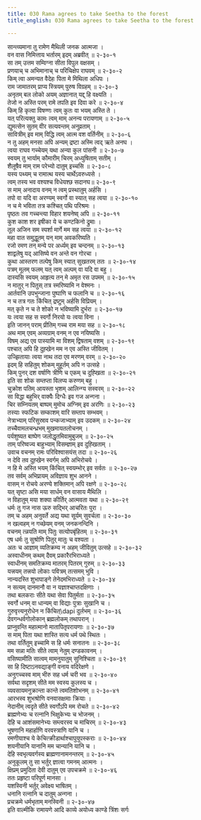 ```yaml
---
title: 030 Rama agrees to take Seetha to the forest
title_english: 030 Rama agrees to take Seetha to the forest

---
```


<div class="audioEmbed"  caption="श्रीराम-हरिसीताराममूर्ति-घनपाठिभ्यां वचनम्" src="https://archive.org/download/Ramayana-recitation-Sriram-harisItArAmamUrti-Ghanapaati-v2/Kanda_2/Kanda_2_AYK-030-Vanagama_Naanugnaa.mp3"></div>

सान्त्व्यमाना तु रामेण मैथिली जनक आत्मजा ।  
वन वास निमित्ताय भर्तारम् इदम् अब्रवीत् ॥ २-३०-१  
सा तम् उत्तम सम्विग्ना सीता विपुल वक्षसम् ।  
प्रणयाच् च अभिमानाच् च परिचिक्षेप राघवम् ॥ २-३०-२  
किम् त्वा अमन्यत वैदेहः पिता मे मिथिला अधिपः ।  
राम जामातरम् प्राप्य स्त्रियम् पुरुष विग्रहम् ॥ २-३०-३  
अनृतम् बल लोको अयम् अज्ञानात् यद्द् हि वक्ष्यति ।  
तेजो न अस्ति परम् रामे तपति इव दिवा करे ॥ २-३०-४  
किम् हि कृत्वा विषण्णः त्वम् कुतः वा भयम् अस्ति ते ।  
यत् परित्यक्तु कामः त्वम् माम् अनन्य परायणाम् ॥ २-३०-५  
द्युमत्सेन सुतम् वीर सत्यवन्तम् अनुव्रताम् ।  
सावित्रीम् इव माम् विद्धि त्वम् आत्म वश वर्तिनीम् ॥ २-३०-६  
न तु अहम् मनसा अपि अन्यम् द्रष्टा अस्मि त्वद् ऋते अनघ ।  
त्वया राघव गच्चेयम् यथा अन्या कुल पांसनी ॥ २-३०-७  
स्वयम् तु भार्याम् कौमारीम् चिरम् अध्युषिताम् सतीम् ।  
शैलूषैव माम् राम परेभ्यो दातुम् इच्चसि ॥ २-३०-८  
यस्य पथ्यम् च रामात्थ यस्य चार्थेऽवरुध्यसे ।  
त्वम् तस्य भव वश्यश्च विधेयश्छ सदानघ॥ २-३०-९  
स माम् अनादाय वनम् न त्वम् प्रस्थातुम् अर्हसि ।  
तपो वा यदि वा अरण्यम् स्वर्गो वा स्यात् सह त्वया ॥ २-३०-१०  
न च मे भविता तत्र कश्चित् पथि परिश्रमः ।  
पृष्ठतः तव गच्चन्त्या विहार शयनेष्व् अपि ॥ २-३०-११  
कुश काश शर इषीका ये च कण्टकिनो द्रुमाः ।  
तूल अजिन सम स्पर्शा मार्गे मम सह त्वया ॥ २-३०-१२  
महा वात समुद्धूतम् यन् माम् अवकरिष्यति ।  
रजो रमण तन् मन्ये पर अर्ध्यम् इव चन्दनम् ॥ २-३०-१३  
शाद्वलेषु यद् आसिष्ये वन अन्ते वन गोरचा ।  
कुथा आस्तरण तल्पेषु किम् स्यात् सुखतरम् ततः ॥ २-३०-१४  
पत्रम् मूलम् फलम् यत् त्वम् अल्पम् वा यदि वा बहु ।  
दास्यसि स्वयम् आहृत्य तन् मे अमृत रस उपमम् ॥ २-३०-१५  
न मातुर् न पितुस् तत्र स्मरिष्यामि न वेश्मनः ।  
आर्तवानि उपभुन्जाना पुष्पाणि च फलानि च ॥ २-३०-१६  
न च तत्र गतः किंचित् द्रष्टुम् अर्हसि विप्रियम् ।  
मत् कृते न च ते शोको न भविष्यामि दुर्भरा ॥ २-३०-१७  
यः त्वया सह स स्वर्गो निरयो यः त्वया विना ।  
इति जानन् पराम् प्रीतिम् गच्च राम मया सह ॥ २-३०-१८  
अथ माम् एवम् अव्यग्राम् वनम् न एव नयिष्यसि ।  
विषम् अद्य एव पास्यामि मा विशम् द्विषताम् वशम् ॥ २-३०-१९  
पश्चात् अपि हि दुह्खेन मम न एव अस्ति जीवितम् ।  
उज्झितायाः त्वया नाथ तदा एव मरणम् वरम् ॥ २-३०-२०  
इदम् हि सहितुम् शोकम् मुहूर्तम् अपि न उत्सहे ।  
किम् पुनर् दश वर्षाणि त्रीणि च एकम् च दुह्खिता ॥ २-३०-२१  
इति सा शोक सम्तप्ता विलप्य करुणम् बहु ।  
चुक्रोश पतिम् आयस्ता भृशम् आलिन्ग्य सस्वरम् ॥ २-३०-२२  
सा विद्धा बहुभिर् वाक्यैः दिग्धैः इव गज अन्गना ।  
चिर सम्नियतम् बाष्पम् मुमोच अग्निम् इव अरणिः ॥ २-३०-२३  
तस्याः स्फटिक सम्काशम् वारि सम्ताप सम्भवम् ।  
नेत्राभ्याम् परिसुस्राव पन्कजाभ्याम् इव उदकम् ॥ २-३०-२४  
तच्चैवामलचन्ध्रभम् मुखमायतलोचनम् ।  
पर्यशुष्यत बाष्पेण जलोद्धृतमिवामुबुजम् ॥ २-३०-२५  
ताम् परिष्वज्य बाहुभ्याम् विसम्ज्ञाम् इव दुह्खिताम् ।  
उवाच वचनम् रामः परिविश्वासयंस् तदा ॥ २-३०-२६  
न देवि तव दुह्खेन स्वर्गम् अपि अभिरोचये ।  
न हि मे अस्ति भयम् किंचित् स्वयम्भोर् इव सर्वतः ॥ २-३०-२७  
तव सर्वम् अभिप्रायम् अविज्ञाय शुभ आनने ।  
वासम् न रोचये अरण्ये शक्तिमान् अपि रक्षणे ॥ २-३०-२८  
यत् सृष्टा असि मया सार्धम् वन वासाय मैथिलि ।  
न विहातुम् मया शक्या कीर्तिर् आत्मवता यथा ॥ २-३०-२९  
धर्मः तु गज नास ऊरु सद्भिर् आचरितः पुरा ।  
तम् च अहम् अनुवर्ते अद्य यथा सूर्यम् सुवर्चला ॥ २-३०-३०  
न खल्वहम् न गच्छेयम् वनम् जनकनन्दिनि ।  
वचनम् त्न्नयति माम् पितुः सत्योपबृंहितम् ॥ २-३०-३१  
एष धर्मः तु सुश्रोणि पितुर् मातुः च वश्यता ।  
अतः च आज्ञाम् व्यतिक्रम्य न अहम् जीवितुम् उत्सहे ॥ २-३०-३२  
अस्वाधीनम् कथम् दैवम् प्रकारैरभिराध्यते ।  
स्वाधीनम् समतिक्रम्य मातरम् पितरम् गुरुम् ॥ २-३०-३३  
यत्त्रयम् तत्त्रयो लोकाः पवित्रम् तत्समम् भुवि ।  
नान्यदस्ति शुभापाङ्गे तेनेदमभिराध्यते ॥ २-३०-३४  
न सत्यम् दानमानौ वा न यज्ञाश्चाप्तदक्षिणाः ।  
तथा बलकराः सीते यथा सेवा पितुर्मता ॥ २-३०-३५  
स्वर्गो धनम् वा धान्यम् वा विद्याः पुत्राः सुखानि च ।  
गुरुवृत्त्यनुरोधेन न किंचित्\dapi दुर्लभम् ॥ २-३०-३६  
देवगन्धर्वगोलोकान् ब्रह्मलोकम् तथापरान् ।  
प्राप्नुवन्ति महात्मानो मातापितृपरायणाः ॥ २-३०-३७  
स माम् पिता यथा शास्ति सत्य धर्म पथे स्थितः ।  
तथा वर्तितुम् इच्चामि स हि धर्मः सनातनः ॥ २-३०-३८  
मम सन्ना मतिः सीते त्वाम् नेतुम् दण्डकावनम् ।  
वसिष्यामीति सात्वम् मामनुयातुम् सुनिश्चिता ॥ २-३०-३९  
सा हि दिष्टाऽनवद्याङ्गी वनाय वदिरेक्षणे ।  
अनुगच्चस्व माम् भीरु सह धर्म चरी भव ॥ २-३०-४०  
सर्वथा सदृशम् सीते मम स्वस्य कुलस्य च ।  
व्यवसायमनुक्रान्ता कान्ते त्वमतिशोभनम् ॥ २-३०-४१  
आरभस्व शुभश्रोणि वनवासक्षमाः क्रियाः ।  
नेदानीम् त्वदृते सीते स्वर्गोऽपि मम रोचते ॥ २-३०-४२  
ब्राह्मणेभ्यः च रत्नानि भिक्षुकेभ्यः च भोजनम् ।  
देहि च आशंसमानेभ्यः सम्त्वरस्व च माचिरम् ॥ २-३०-४३  
भूषणानि महार्हाणि वरवस्त्राणि यानि च ।  
रमणीयाश्च ये केचित्क्रीडार्थाश्चापुयुपस्कराः ॥ २-३०-४४  
शयनीयानि यानानि मम चान्यानि यानि च ।  
देहि स्वभृत्यवर्गस्य ब्राह्मणानामनन्तरम् ॥ २-३०-४५  
अनुकूलम् तु सा भर्तुर् ज्ञात्वा गमनम् आत्मनः ।  
क्षिप्रम् प्रमुदिता देवी दातुम् एव उपचक्रमे ॥ २-३०-४६  
ततः प्रहृष्टा परिपूर्ण मानसा ।  
यशस्विनी भर्तुर् अवेक्ष्य भाषितम् ।  
धनानि रत्नानि च दातुम् अन्गना ।  
प्रचक्रमे धर्मभृताम् मनस्विनी ॥ २-३०-४७  
इति वाल्मीकि रामायणे आदि काव्ये अयोध्य काण्डे त्रिंशः सर्गः